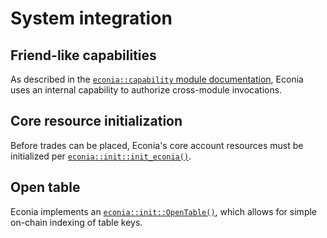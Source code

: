 # System integration

## Friend-like capabilities

As described in the [`econia::capability` module documentation](../../../src/move/econia/build/Econia/docs/capability.md), Econia uses an internal capability to authorize cross-module invocations.

## Core resource initialization

Before trades can be placed, Econia's core account resources must be initialized per [`econia::init::init_econia()`](../../../src/move/econia/build/Econia/docs/init.md#0xc0deb00c_init_init_econia).

## Open table

Econia implements an [`econia::init::OpenTable()`](../../../src/move/econia/build/Econia/docs/open_table.md#0xc0deb00c_open_table_OpenTable), which allows for simple on-chain indexing of table keys.